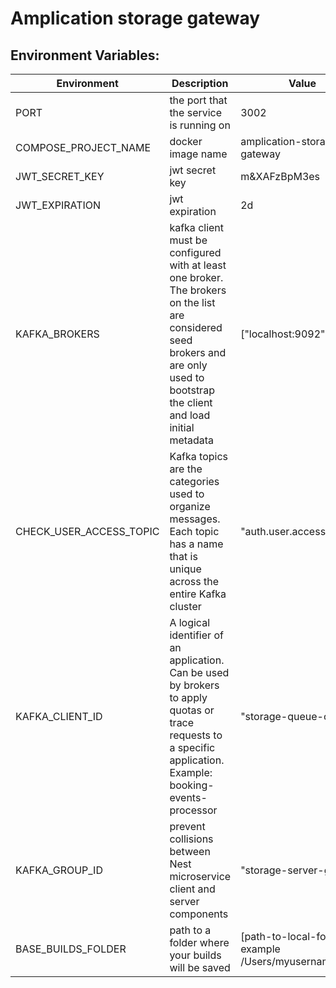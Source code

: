 # Amplication storage gateway

## Environment Variables:
| Environment | Description | Value       |
| ----------- | ----------- | ----------- |
| PORT | the port that the service is running on | 3002 |
| COMPOSE_PROJECT_NAME | docker image name | amplication-storage-gateway |
| JWT_SECRET_KEY | jwt secret key | m&XAFzBpM3es |
| JWT_EXPIRATION | jwt expiration | 2d |
| KAFKA_BROKERS | kafka client must be configured with at least one broker. The brokers on the list are considered seed brokers and are only used to bootstrap the client and load initial metadata | ["localhost:9092"] |
| CHECK_USER_ACCESS_TOPIC | Kafka topics are the categories used to organize messages. Each topic has a name that is unique across the entire Kafka cluster | "auth.user.access" |
| KAFKA_CLIENT_ID | A logical identifier of an application. Can be used by brokers to apply quotas or trace requests to a specific application. Example: booking-events-processor | "storage-queue-client |
| KAFKA_GROUP_ID |  prevent collisions between Nest microservice client and server components | "storage-server-group |
| BASE_BUILDS_FOLDER | path to a folder where your builds will be saved | [path-to-local-folder] for example /Users/myusername/temp |
